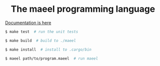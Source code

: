 # $$\text{The maeel programming language}$$


[Documentation is here](docs/README.md)

```sh
$ make test  # run the unit tests

$ make build  # build to ./maeel

$ make install  # install to .cargo/bin

$ maeel path/to/program.maeel  # run maeel
```

